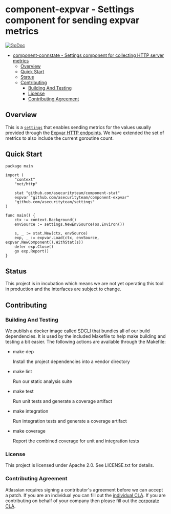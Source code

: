 <a id="markdown-component-connstate---settings-component-for-collecting-http-server-metrics" name="component-connstate---settings-component-for-collecting-http-server-metrics"></a>
# component-expvar - Settings component for sending expvar metrics
[![GoDoc](https://godoc.org/github.com/asecurityteam/component-expvar?status.svg)](https://godoc.org/github.com/asecurityteam/component-expvar)
<!-- TOC -->

- [component-connstate - Settings component for collecting HTTP server metrics](#component-connstate---settings-component-for-collecting-http-server-metrics)
    - [Overview](#overview)
    - [Quick Start](#quick-start)
    - [Status](#status)
    - [Contributing](#contributing)
        - [Building And Testing](#building-and-testing)
        - [License](#license)
        - [Contributing Agreement](#contributing-agreement)

<!-- /TOC -->

<a id="markdown-overview" name="overview"></a>
## Overview

This is a [`settings`](https://github.com/asecurityteam/settings) that enables
sending metrics for the values usually provided through the [Expvar HTTP
endpoints](https://golang.org/pkg/expvar/). We have extended the set of metrics
to also include the current goroutine count.

<a id="markdown-quick-start" name="quick-start"></a>
## Quick Start

```golang
package main

import (
    "context"
    "net/http"

    stat "github.com/asecurityteam/component-stat"
    expvar "github.com/asecurityteam/component-expvar"
    "github.com/asecurityteam/settings"
)

func main() {
    ctx := context.Background()
    envSource := settings.NewEnvSource(os.Environ())

    s, _ := stat.New(ctx, envSource)
    exp, _ := expvar.Load(ctx, envSource, expvar.NewComponent().WithStat(s))
    defer exp.Close()
    go exp.Report()
}
```

<a id="markdown-status" name="status"></a>
## Status

This project is in incubation which means we are not yet operating this tool in
production and the interfaces are subject to change.

<a id="markdown-contributing" name="contributing"></a>
## Contributing

<a id="markdown-building-and-testing" name="building-and-testing"></a>
### Building And Testing

We publish a docker image called [SDCLI](https://github.com/asecurityteam/sdcli) that
bundles all of our build dependencies. It is used by the included Makefile to help
make building and testing a bit easier. The following actions are available through
the Makefile:

-   make dep

    Install the project dependencies into a vendor directory

-   make lint

    Run our static analysis suite

-   make test

    Run unit tests and generate a coverage artifact

-   make integration

    Run integration tests and generate a coverage artifact

-   make coverage

    Report the combined coverage for unit and integration tests

<a id="markdown-license" name="license"></a>
### License

This project is licensed under Apache 2.0. See LICENSE.txt for details.

<a id="markdown-contributing-agreement" name="contributing-agreement"></a>
### Contributing Agreement

Atlassian requires signing a contributor's agreement before we can accept a patch. If
you are an individual you can fill out the [individual
CLA](https://na2.docusign.net/Member/PowerFormSigning.aspx?PowerFormId=3f94fbdc-2fbe-46ac-b14c-5d152700ae5d).
If you are contributing on behalf of your company then please fill out the [corporate
CLA](https://na2.docusign.net/Member/PowerFormSigning.aspx?PowerFormId=e1c17c66-ca4d-4aab-a953-2c231af4a20b).
